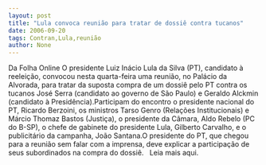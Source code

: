 ```yaml
---
layout: post
title: "Lula convoca reunião para tratar de dossiê contra tucanos"
date: 2006-09-20
tags: Contran,Lula,reunião
author: None
---
```

Da Folha Online O presidente Luiz Inácio Lula da Silva (PT), candidato à reeleição, convocou nesta quarta-feira uma reunião, no Palácio da Alvorada, para tratar da suposta compra de um dossiê pelo PT contra os tucanos José Serra (candidato ao governo de São Paulo) e Geraldo Alckmin (candidato à Presidência).Participam do encontro o presidente nacional do PT, Ricardo Berzoini, os ministros Tarso Genro (Relações Institucionais) e Márcio Thomaz Bastos (Justiça), o presidente da Câmara, Aldo Rebelo (PC do B-SP), o chefe de gabinete do presidente Lula, Gilberto Carvalho, e o publicitário da campanha, João Santana.O presidente do PT, que chegou para a reunião sem falar com a imprensa, deve explicar a participação de seus subordinados na compra do dossiê.
&nbsp;
Leia mais aqui. 